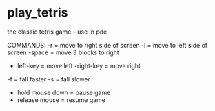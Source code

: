 # play_tetris
the classic tetris game - use in pde 

COMMANDS:
-r = move to right side of screen
-l = move to left side of screen
-space = move 3 blocks to right

- left-key = move left
-right-key = move right

-f = fall faster
-s = fall slower

- hold mouse down = pause game
- release mouse = resume game
